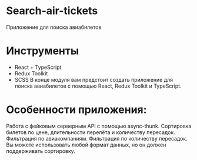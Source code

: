 # Search-air-tickets
Приложение для поиска авиабилетов 
# Инструменты
* React + TypeScript
* Redux Toolkit
* SCSS
В конце модуля вам предстоит создать приложение для поиска авиабилетов с помощью React, Redux Toolkit и TypeScript.

# Особенности приложения:

Работа с фейковым серверным API с помощью async-thunk.
Сортировка билетов по цене, длительности перелёта и количеству пересадок.
Фильтрация по авиакомпаниям.
Фильтрация по количеству пересадок.
Вы можете использовать любой формат данных, но он должен поддерживать сортировку.
